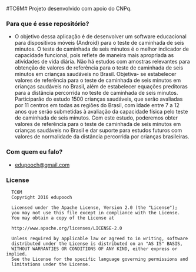 #TC6M#
Projeto desenvolvido com apoio do CNPq.

### Para que é esse repositório? ###

* O objetivo dessa aplicação é de desenvolver um software educacional para dispositivos móveis (Android) para
o teste de caminhada de seis minutos.
  O teste de caminhada de seis minutos é o melhor indicador de capacidade funcional, pois reflete de maneira
mais apropriada as atividades de vida diária. Não há estudos com amostras relevantes para obtenção de
valores de referência para o teste de caminhada de seis minutos em crianças saudáveis no Brasil. Objetiva-
se estabelecer valores de referência para o teste de caminhada de seis minutos em crianças saudáveis no
Brasil, além de estabelecer equações preditoras para a distância percorrida no teste de caminhada de seis
minutos. Participarão do estudo 1500 crianças saudáveis, que serão avaliadas por 11 centros em todas as
regiões do Brasil, com idade entre 7 a 12 anos que serão submetidas à avaliação da capacidade física pelo
teste de caminhada de seis minutos. Com este estudo, poderemos obter valores de referência para o teste
de caminhada de seis minutos em crianças saudáveis no Brasil e dar suporte para estudos futuros com
valores de normalidade da distância percorrida por crianças brasileiras.

### Com quem eu falo? ###

* edupooch@gmail.com

### License ###

      TC6M
      Copyright 2016 edupooch

      Licensed under the Apache License, Version 2.0 (the "License");
      you may not use this file except in compliance with the License.
      You may obtain a copy of the License at
       
      http://www.apache.org/licenses/LICENSE-2.0

      Unless required by applicable law or agreed to in writing, software
      distributed under the License is distributed on an "AS IS" BASIS,
      WITHOUT WARRANTIES OR CONDITIONS OF ANY KIND, either express or implied.
      See the License for the specific language governing permissions and
      limitations under the License.
